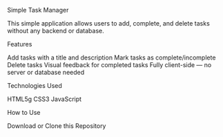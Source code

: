 Simple Task Manager

This simple application allows users to add, complete, and delete tasks without any backend or database.

Features

Add tasks with a title and description
Mark tasks as complete/incomplete
Delete tasks
Visual feedback for completed tasks
Fully client-side — no server or database needed

Technologies Used

HTML5g
CSS3
JavaScript

How to Use

Download or Clone this Repository 
